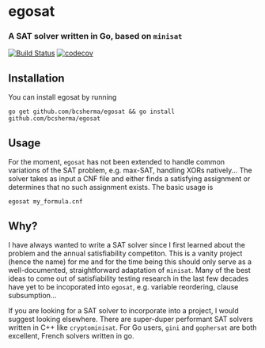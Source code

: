 # egosat

### A SAT solver written in Go, based on `minisat`

[![Build Status](https://travis-ci.org/bcsherma/egosat.svg?branch=master)](https://travis-ci.org/bcsherma/egosat)
[![codecov](https://codecov.io/gh/bcsherma/egosat/branch/master/graph/badge.svg)](https://codecov.io/gh/bcsherma/egosat)

## Installation

You can install egosat by running
```
go get github.com/bcsherma/egosat && go install github.com/bcsherma/egosat 
```

## Usage

For the moment, `egosat` has not been extended to handle common variations of
the SAT problem, e.g. max-SAT, handling XORs natively... The solver takes as
input a CNF file and either finds a satisfying assignment or determines that no
such assignment exists. The basic usage is

```
egosat my_formula.cnf
```

## Why?

I have always wanted to write a SAT solver since I first learned about the
problem and the annual satisfiability competiton. This is a vanity project
(hence the name) for me and for the time being this should only serve as a
well-documented, straightforward adaptation of `minisat`. Many of the best ideas
to come out of satisfiability testing research in the last few decades have yet
to be incoporated into `egosat`, e.g. variable reordering, clause subsumption...

If you are looking for a SAT solver to incorporate into a project, I would
suggest looking elsewhere. There are super-duper performant SAT solvers written
in C++ like `cryptominisat`. For Go users, `gini` and `gophersat` are both
excellent, French solvers written in go.